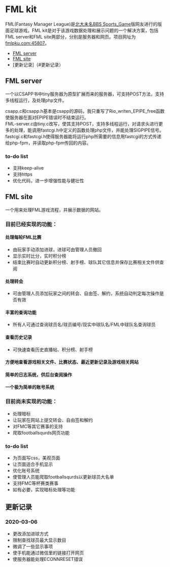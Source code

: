 # FML kit

FML(Fantasy Manager League)是[北大未名BBS Sports_Game](https://bbs.pku.edu.cn/v2/thread.php?bid=519&mode=topic)版网友进行的版面足球游戏。FML kit是对于该游戏数据处理和展示问题的一个解决方案，包括FML server和FML site两部分，分别是服务器和网页。项目网址为[fmlpku.com:45807](fmlpku.com:45807)。

- [FML server](#FML-server)
- [FML site](#FML-site)
- [更新记录]（#更新记录）

## FML server
一个以CSAPP书中tiny服务器为原型扩展而来的服务器，可支持POST方法，支持多线程运行，及处理php文件。  

csapp.c和csapp.h基本是csapp的源码，我只重写了Rio_writen_EPIPE_free函数使服务器在面对EPIPE错误时不结束运行。  
FML-server.c由tiny.c改写，使其支持POST，支持多线程运行，对请求头进行更多的处理，能调用fastcgi.h中定义的函数处理php文件，并能处理SIGPIPE信号。  
fastcgi.c和fastcgi.h使得服务器能将运行php所需要的信息用fastcgi的方式传递给php-fpm，并读取php-fpm传回的内容。  

### to-do list  
- 支持keep-alive  
- 支持https  
- 优化代码，进一步增强性能与健壮性  

## FML site
一个用来处理FML游戏流程，并展示数据的网站。  

### 目前已经实现的功能：  
#### 处理每轮FML比赛  
- 由玩家手动添加进球，进球可由管理人员撤回  
- 显示实时比分，实时积分榜  
- 结束比赛时自动更新积分榜、射手榜、球队其它信息并保存比赛相关文件供查阅  
#### 处理转会
- 可由管理人员添加玩家之间的转会、自由签、解约，系统自动判定每次操作是否有效  
#### 丰富的查询功能  
- 所有人可通过查询球员名/球员编号/现实中球队名/FML中球队名查询球员
#### 查看历史记录
- 可快速查看历史直播帖、积分榜、射手榜  
#### 方便地查看游戏相关文件、比赛状态、最近更新记录及游戏相关网站  
#### 简单的日志系统，供后台查阅操作  
#### 一个极为简单的账号系统  

### 目前尚未实现的功能：  
- 处理暗标  
- 让玩家在网站上提交转会、自由签和解约  
- 对FMC等其它赛事的支持  
- 爬取footballsqurds网页功能  

### to-do list
- 为页面写css，美观页面  
- 让页面适合手机显示  
- 优化账号系统  
- 使管理人员能爬取footballsqurds以更新球员大名单  
- 支持FMC等杯赛类赛事  
- 如有必要，实现暗标处理等功能  

## 更新记录

### 2020-03-06
- 更改添加进球方式
- 限制查找球员最大显示数目
- 微调了一些显示事项
- 使手机能通过微信里的链接打开网页
- 使服务器能处理ECONNRESET错误
